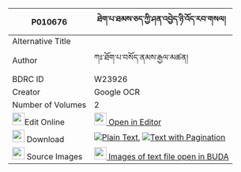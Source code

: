 |P010676|ཐེག་པ་ཐམས་ཅད་ཀྱི་ཤན་འབྱེད་ཉི་འོད་རབ་གསལ། 
| --- | --- 
|Alternative Title |
|Author| ཀཿ་ཐོག་པ་བསོད་ནམས་རྒྱལ་མཚན།
|BDRC ID | W23926
|Creator | Google OCR
|Number of Volumes| 2
|<img width="25" src="https://img.icons8.com/color/25/000000/edit-property.png">Edit Online| [<img width="25" src="https://avatars.githubusercontent.com/u/45091458?s=200&v=4"> Open in Editor](http://editor.openpecha.org/P010676)
|<img width="25" src="https://img.icons8.com/fluent/48/000000/download-2.png"/>  Download | [![](https://img.icons8.com/color/20/000000/txt.png)Plain Text](https://github.com/Openpecha/P010676/releases/download/v1/tekpa_tamche_kyi_shenje_nyio_r_plain_P010676.zip), [![](https://img.icons8.com/color/20/000000/txt.png)Text with Pagination](https://github.com/Openpecha/P010676/releases/download/v1/tekpa_tamche_kyi_shenje_nyio_r_pages_P010676.zip)
|<img width="25" src="https://img.icons8.com/plasticine/100/000000/pictures-folder.png"/>  Source Images | [<img width="25" src="https://library.bdrc.io/icons/BUDA-small.svg"> Images of text file open in BUDA](https://library.bdrc.io/show/bdr:W23926)